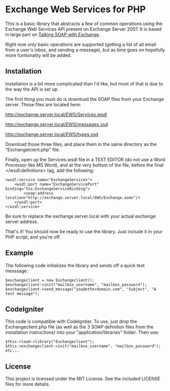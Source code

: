 Exchange Web Services for PHP
=============================

This is a basic library that abstracts a few of common operations using the Exchange Web Services API present on Exchange Server 2007. It is based in large part on [Talking SOAP with Exchange](http://www.howtoforge.com/talking-soap-with-exchange).

Right now only basic operations are supported (getting a list of all email from a user's inbox, and sending a message), but as time goes on hopefully more funtionality will be added.

Installation
------------

Installation is a bit more complicated than I'd like, but most of that is due to the way the API is set up.

The first thing you must do is download the SOAP files from your Exchange server. Those files are located here:

http://exchange.server.local/EWS/Services.wsdl

http://exchange.server.local/EWS/messages.xsd

http://exchange.server.local/EWS/types.xsd

Download those three files, and place them in the same directory as the "Exchangelcient.php" file.

Finally, open up the Services.wsdl file in a TEXT EDITOR (do not use a Word Processor like MS Word), and at the very bottom of the file, before the final </wsdl:definitions> tag, add the following:

	<wsdl:service name="ExchangeServices">
		<wsdl:port name="ExchangeServicePort" binding="tns:ExchangeServiceBinding">
			<soap:address location="http://exchange.server.local/EWS/Exchange.asmx"/>
		</wsdl:port>
	</wsdl:service>

Be sure to replace the exchange.server.local with your actual exchange server address.

That's it! You should now be ready to use the library. Just include it in your PHP script, and you're off. 

Example
-------

The following code initializes the library and sends off a quick test messsage:

	$exchangeclient = new Exchangeclient();
	$exchangeclient->init("mailbox_username", "mailbox_password");
	$exchangeclient->send_message("you@otherdomain.com", "Subject", "A test message");


CodeIgniter
----------
This code is compatible with CodeIgntier. To use, just drop the Exchangeclient.php file (as well as the 3 SOAP definition files from the installation instructions) into your "application/libraries" folder. Then use:

	$this->load->library("Exchangeclient");
	$this->exchangeclient->init("mailbox_username", "mailbox_password");
	etc...


License
-------

This project is licensed under the MIT License. See the included LICENSE files for more details.
